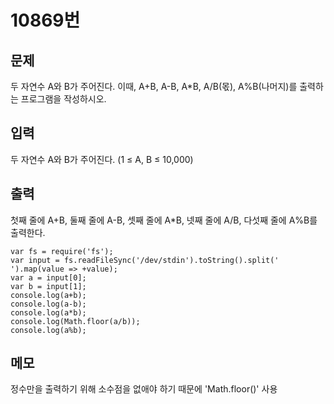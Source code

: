 # 10869번

## 문제
두 자연수 A와 B가 주어진다. 이때, A+B, A-B, A*B, A/B(몫), A%B(나머지)를 출력하는 프로그램을 작성하시오. 

## 입력
두 자연수 A와 B가 주어진다. (1 ≤ A, B ≤ 10,000)

## 출력
첫째 줄에 A+B, 둘째 줄에 A-B, 셋째 줄에 A*B, 넷째 줄에 A/B, 다섯째 줄에 A%B를 출력한다.

```
var fs = require('fs');
var input = fs.readFileSync('/dev/stdin').toString().split(' ').map(value => +value);
var a = input[0];
var b = input[1];
console.log(a+b);
console.log(a-b);
console.log(a*b);
console.log(Math.floor(a/b));
console.log(a%b);
```

## 메모
정수만을 출력하기 위해 소수점을 없애야 하기 때문에 'Math.floor()' 사용
